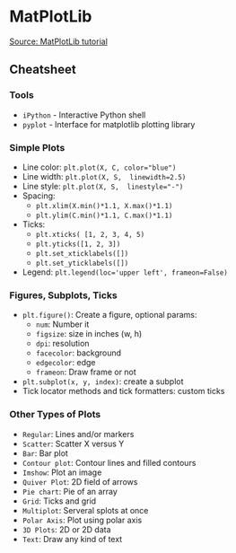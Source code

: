 # MatPlotLib

[Source: MatPlotLib tutorial](https://github.com/rougier/matplotlib-tutorial)

## Cheatsheet

### Tools

- `iPython` - Interactive Python shell
- `pyplot` - Interface for matplotlib plotting library

### Simple Plots

- Line color: `plt.plot(X, C, color="blue")`
- Line width: `plt.plot(X, S,  linewidth=2.5)`
- Line style: `plt.plot(X, S,  linestyle="-")`
- Spacing:
  - `plt.xlim(X.min()*1.1, X.max()*1.1)`
  - `plt.ylim(C.min()*1.1, C.max()*1.1)`
- Ticks:
  - `plt.xticks( [1, 2, 3, 4, 5)`
  - `plt.yticks([1, 2, 3])`
  - `plt.set_xticklabels([])`
  - `plt.set_yticklabels([])`
- Legend: `plt.legend(loc='upper left', frameon=False)`

### Figures, Subplots, Ticks

- `plt.figure()`: Create a figure, optional params:
  - `num`: Number it
  - `figsize`: size in inches (w, h)
  - `dpi`: resolution
  - `facecolor`: background
  - `edgecolor`: edge
  - `frameon`: Draw frame or not
- `plt.subplot(x, y, index)`: create a subplot
- Tick locator methods and tick formatters: custom ticks

### Other Types of Plots

- `Regular`: Lines and/or markers
- `Scatter`: Scatter X versus Y
- `Bar`: Bar plot
- `Contour plot`: Contour lines and filled contours
- `Imshow`: Plot an image
- `Quiver Plot`: 2D field of arrows
- `Pie chart`: Pie of an array
- `Grid`: Ticks and grid
- `Multiplot`: Serveral splots at once
- `Polar Axis`: Plot using polar axis
- `3D Plots`: 2D or 2D data
- `Text`: Draw any kind of text
